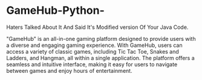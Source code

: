 # GameHub-Python-
Haters Talked About It And Said It's Modified version Of Your Java Code.

"GameHub" is an all-in-one gaming platform designed to provide users with a diverse and engaging gaming experience. With GameHub, users can access a variety of classic games, including Tic Tac Toe, Snakes and Ladders, and Hangman, all within a single application. The platform offers a seamless and intuitive interface, making it easy for users to navigate between games and enjoy hours of entertainment.

